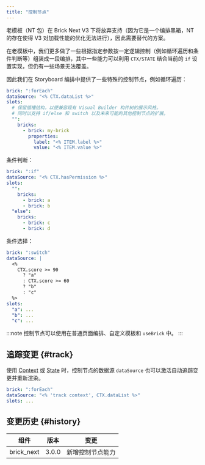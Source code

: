 ```yaml
---
title: "控制节点"
---
```


老模板（NT 包）在 Brick Next V3 下将放弃支持（因为它是一个编排黑箱，NT 的存在使得 V3 对加载性能的优化无法进行），因此需要替代的方案。

在老模板中，我们更多做了一些根据指定参数按一定逻辑控制（例如循环遍历和条件判断等）组装成一段编排，其中一些能力可以利用 `CTX/STATE` 结合当前的 `if` 设置实现，但仍有一些场景无法覆盖。

因此我们在 Storyboard 编排中提供了一些特殊的控制节点，例如循环遍历：

```yaml
brick: ":forEach"
dataSource: "<% CTX.dataList %>"
slots:
  # 保留插槽结构，以便兼容现有 Visual Builder 构件树的展示风格。
  # 同时以支持 if/else 和 switch 以及未来可能的其他控制节点的扩展。
  "":
    bricks:
      - brick: my-brick
        properties:
          label: "<% ITEM.label %>"
          value: "<% ITEM.value %>"
```

条件判断：

```yaml
brick: ":if"
dataSource: "<% CTX.hasPermission %>"
slots:
  "":
    bricks:
      - brick: a
      - brick: b
  "else":
    bricks:
      - brick: c
      - brick: d
```

条件选择：

```yaml
brick: ":switch"
dataSource: |
  <%
    CTX.score >= 90
      ? "a"
      : CTX.score >= 60
      ? "b"
      : "c"
  %>
slots:
  "a": ...
  "b": ...
  "c": ...
```

:::note
控制节点可以使用在普通页面编排、自定义模板和 `useBrick` 中。
:::

## 追踪变更 {#track}

使用 [Context] 或 [State] 时，控制节点的数据源 `dataSource` 也可以激活自动追踪变更并重新渲染。

```yaml {2}
brick: ":forEach"
dataSource: "<% 'track context', CTX.dataList %>"
slots: ...
```

## 变更历史 {#history}

| 组件       | 版本  | 变更             |
| ---------- | ----- | ---------------- |
| brick_next | 3.0.0 | 新增控制节点能力 |

[context]: context.md
[state]: template-state.md
